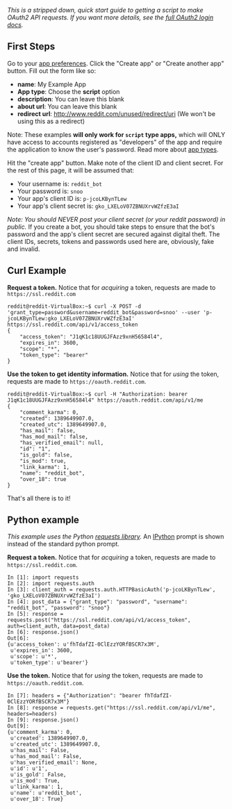 *This is a stripped down, quick start guide to getting a script to make OAuth2 API requests. If you want more details, see the [full OAuth2 login docs](OAuth2).*

First Steps
----------

Go to your [app preferences](https://ssl.reddit.com/prefs/apps). Click the "Create app" or "Create another app" button. Fill out the form like so:

* **name**: My Example App
* **App type**: Choose the **script** option
* **description**: You can leave this blank
* **about url**: You can leave this blank
* **redirect url**: http://www.reddit.com/unused/redirect/uri (We won't be using this as a redirect)

Note: These examples **will only work for `script` type apps,** which will ONLY have access to accounts registered as "developers" of the app and require the application to know the user's password. Read more about [app types](OAuth-App-Types).

Hit the "create app" button. Make note of the client ID and client secret. For the rest of this page, it will be assumed that:

* Your username is: `reddit_bot`
* Your password is: `snoo`
* Your app's client ID is: `p-jcoLKBynTLew`
* Your app's client secret is: `gko_LXELoV07ZBNUXrvWZfzE3aI`

*Note: You should NEVER post your client secret (or your reddit password) in public.* If you create a bot, you should take steps to ensure that the bot's password and the app's client secret are secured against digital theft. The client IDs, secrets, tokens and passwords used here are, obviously, fake and invalid.

Curl Example
-----------

**Request a token.** Notice that for *acquiring* a token, requests are made to `https://ssl.reddit.com`

    reddit@reddit-VirtualBox:~$ curl -X POST -d 'grant_type=password&username=reddit_bot&password=snoo' --user 'p-jcoLKBynTLew:gko_LXELoV07ZBNUXrvWZfzE3aI' https://ssl.reddit.com/api/v1/access_token
    {
        "access_token": "J1qK1c18UUGJFAzz9xnH56584l4", 
        "expires_in": 3600, 
        "scope": "*", 
        "token_type": "bearer"
    }

**Use the token to get identity information.** Notice that for *using* the token, requests are made to `https://oauth.reddit.com`.

    reddit@reddit-VirtualBox:~$ curl -H "Authorization: bearer J1qK1c18UUGJFAzz9xnH56584l4" https://oauth.reddit.com/api/v1/me
    {
        "comment_karma": 0, 
        "created": 1389649907.0, 
        "created_utc": 1389649907.0, 
        "has_mail": false, 
        "has_mod_mail": false, 
        "has_verified_email": null, 
        "id": "1", 
        "is_gold": false, 
        "is_mod": true, 
        "link_karma": 1, 
        "name": "reddit_bot", 
        "over_18": true
    }

That's all there is to it!

Python example
---------------

*This example uses the Python [requests library](http://docs.python-requests.org/en/latest/).* An [IPython](http://ipython.org) prompt is shown instead of the standard python prompt.

**Request a token.** Notice that for *acquiring* a token, requests are made to `https://ssl.reddit.com`.

    In [1]: import requests
    In [2]: import requests.auth
    In [3]: client_auth = requests.auth.HTTPBasicAuth('p-jcoLKBynTLew', 'gko_LXELoV07ZBNUXrvWZfzE3aI')
    In [4]: post_data = {"grant_type": "password", "username": "reddit_bot", "password": "snoo"}
    In [5]: response = requests.post("https://ssl.reddit.com/api/v1/access_token", auth=client_auth, data=post_data)
    In [6]: response.json()
    Out[6]: 
    {u'access_token': u'fhTdafZI-0ClEzzYORfBSCR7x3M',
     u'expires_in': 3600,
     u'scope': u'*',
     u'token_type': u'bearer'}

**Use the token.** Notice that for *using* the token, requests are made to `https://oauth.reddit.com`.

    In [7]: headers = {"Authorization": "bearer fhTdafZI-0ClEzzYORfBSCR7x3M"}
    In [8]: response = requests.get("https://ssl.reddit.com/api/v1/me", headers=headers)
    In [9]: response.json()
    Out[9]: 
    {u'comment_karma': 0,
     u'created': 1389649907.0,
     u'created_utc': 1389649907.0,
     u'has_mail': False,
     u'has_mod_mail': False,
     u'has_verified_email': None,
     u'id': u'1',
     u'is_gold': False,
     u'is_mod': True,
     u'link_karma': 1,
     u'name': u'reddit_bot',
     u'over_18': True}
